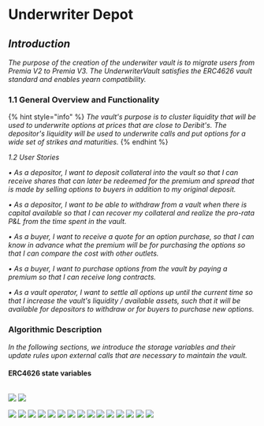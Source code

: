 # Underwriter Depot

## _Introduction_

_The purpose of the creation of the underwiter vault is to migrate users from Premia V2 to Premia V3. The UnderwriterVault satisfies the ERC4626 vault standard and enables yearn compatibility._

### 1.1 General Overview and Functionality

{% hint style="info" %}
_The vault's purpose is to cluster liquidity that will be used to underwrite options at prices that are close to Deribit's. The depositor's liquidity will be used to underwrite calls and put options for a wide set of strikes and maturities._
{% endhint %}

_1.2 User Stories_

_• As a depositor, I want to deposit collateral into the vault so that I can receive shares that can later be redeemed for the premium and spread that is made by selling options to buyers in addition to my original deposit._

_• As a depositor, I want to be able to withdraw from a vault when there is capital available so that I can recover my collateral and realize the pro-rata P\&L from the time spent in the vault._

_• As a buyer, I want to receive a quote for an option purchase, so that I can know in advance what the premium will be for purchasing the options so that I can compare the cost with other outlets._

_• As a buyer, I want to purchase options from the vault by paying a premium so that I can receive long contracts._

_• As a vault operator, I want to settle all options up until the current time so that I increase the vault's liquidity / available assets, such that it will be available for depositors to withdraw or for buyers to purchase new options._

### Algorithmic Description

_In the following sections, we introduce the storage variables and their update rules upon external calls that are necessary to maintain the vault._

#### ERC4626 state variables

<figure><img src="../../.gitbook/assets/image (11).png" alt=""><figcaption></figcaption></figure>

![](<../../.gitbook/assets/image (14).png>) ![](<../../.gitbook/assets/image (19).png>)

![](<../../.gitbook/assets/image (12).png>) ![](<../../.gitbook/assets/image (3).png>) ![](<../../.gitbook/assets/image (2).png>) ![](<../../.gitbook/assets/image (10).png>) ![](<../../.gitbook/assets/image (18).png>) ![](<../../.gitbook/assets/image (5).png>) ![](<../../.gitbook/assets/image (4).png>) ![](<../../.gitbook/assets/image (9).png>) ![](<../../.gitbook/assets/image (13).png>) ![](<../../.gitbook/assets/image (15).png>) ![](<../../.gitbook/assets/image (1).png>) ![](<../../.gitbook/assets/image (8).png>) ![](<../../.gitbook/assets/image (17).png>) ![](../../.gitbook/assets/image.png) ![](<../../.gitbook/assets/image (6).png>)
